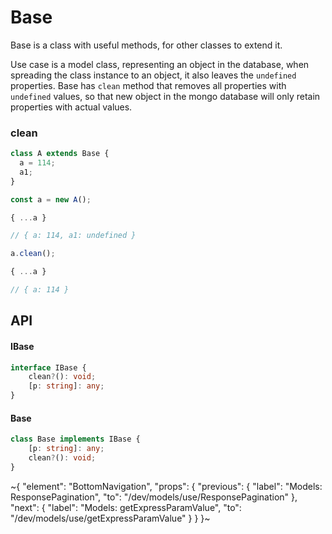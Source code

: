 
# Base

Base is a class with useful methods, for other classes to extend it.

Use case is a model class, representing an object in the database, when spreading the class instance to an object, it also leaves the `undefined` properties. Base has `clean` method that removes all properties with `undefined` values, so that new object in the mongo database will only retain properties with actual values.

### clean

```ts
class A extends Base {
  a = 114;
  a1;
}

const a = new A();

{ ...a }

// { a: 114, a1: undefined }

a.clean();

{ ...a }

// { a: 114 }
```

## API

#### IBase

```ts
interface IBase {
    clean?(): void;
    [p: string]: any;
}
```

#### Base

```ts
class Base implements IBase {
    [p: string]: any;
    clean?(): void;
}
```


~{
  "element": "BottomNavigation",
  "props": {
    "previous": {
      "label": "Models: ResponsePagination",
      "to": "/dev/models/use/ResponsePagination"
    },
    "next": {
      "label": "Models: getExpressParamValue",
      "to": "/dev/models/use/getExpressParamValue"
    }
  }
}~
